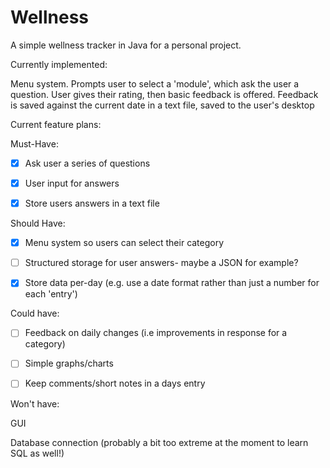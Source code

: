 # Wellness
A simple wellness tracker in Java for a personal project.

Currently implemented:

Menu system. Prompts user to select a 'module', which ask the user a question. User gives their rating, then basic feedback is offered.
Feedback is saved against the current date in a text file, saved to the user's desktop

Current feature plans:

Must-Have:

- [x] Ask user a series of questions
- [x] User input for answers
- [x] Store users answers in a text file


Should Have:

- [x] Menu system so users can select their category
- [ ] Structured storage for user answers- maybe a JSON for example?
- [x] Store data per-day (e.g. use a date format rather than just a number for each 'entry')


Could have:

- [ ] Feedback on daily changes (i.e improvements in response for a category)
- [ ] Simple graphs/charts
- [ ] Keep comments/short notes in a days entry


Won't have:

GUI

Database connection (probably a bit too extreme at the moment to learn SQL as well!)
